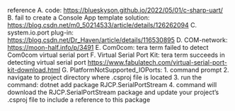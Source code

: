 reference
A. code: https://blueskyson.github.io/2022/05/01/c-sharp-uart/
B. fail to create a Console App template solution: https://blog.csdn.net/m0_50214533/article/details/126262094
C. system.io.port plug-in: https://blog.csdn.net/Dr_Haven/article/details/116530895
D. COM-network: https://moon-half.info/p/3491
E. Com0com: tera term failed to detect Com0com virtual serial port
F. Virtual Serial Port Kit: tera term succeeds in detecting virtual serial port
                            https://www.fabulatech.com/virtual-serial-port-kit-download.html
G. PlatformNotSupported_IOPorts: 
    1. command prompt
    2. navigate to project directory where .csproj file is located
    3. run the command: dotnet add package RJCP.SerialPortStream
    4. command will download the RJCP.SerialPortStream package and update your project’s .csproj file to include a reference to this package



